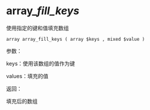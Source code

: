 # array\__fill\_keys_

使用指定的键和值填充数组

```
array array_fill_keys ( array $keys , mixed $value )
```

参数：

keys：使用该数组的值作为键

values：填充的值

返回：

填充后的数组



